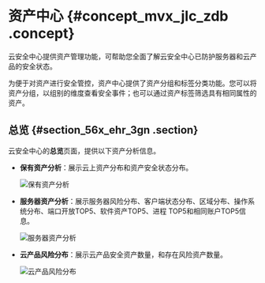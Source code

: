 # 资产中心 {#concept_mvx_jlc_zdb .concept}

云安全中心提供资产管理功能，可帮助您全面了解云安全中心已防护服务器和云产品的安全状态。

为便于对资产进行安全管控，资产中心提供了资产分组和标签分类功能。您可以将资产分组，以组别的维度查看安全事件；也可以通过资产标签筛选具有相同属性的资产。

## 总览 {#section_56x_ehr_3gn .section}

云安全中心的**总览**页面，提供以下资产分析信息。

-   **保有资产分析**：展示云上资产分布和资产安全状态分布。

    ![保有资产分析](http://static-aliyun-doc.oss-cn-hangzhou.aliyuncs.com/assets/img/13636/156877292858429_zh-CN.png)

-   **服务器资产分析**：展示服务器风险分布、客户端状态分布、区域分布、操作系统分布、端口开放TOP5、软件资产TOP5、进程 TOP5和相同账户TOP5信息。

    ![服务器资产分析](http://static-aliyun-doc.oss-cn-hangzhou.aliyuncs.com/assets/img/13636/156877292858430_zh-CN.png)

-   **云产品风险分布**：展示云产品安全资产数量，和存在风险资产数量。

    ![云产品风险分布](http://static-aliyun-doc.oss-cn-hangzhou.aliyuncs.com/assets/img/13636/156877293058431_zh-CN.png)



